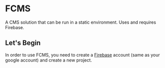 # FCMS
A CMS solution that can be run in a static environment. Uses and requires Firebase.

## Let's Begin
In order to use FCMS, you need to create a [Firebase](https://console.firebase.google.com/) account (same as your google account) 
and create a new project.


